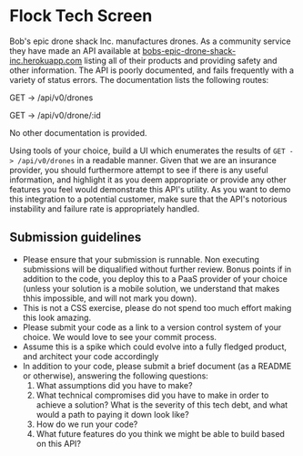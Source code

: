 # Flock Tech Screen
Bob's epic drone shack Inc. manufactures drones. As a community service they have made an API available at
[bobs-epic-drone-shack-inc.herokuapp.com](bobs-epic-drone-shack-inc.herokuapp.com) listing all of their products and providing safety and other information. The API is poorly documented, and fails frequently with a variety of status errors. The documentation lists the following routes:

GET -> /api/v0/drones

GET -> /api/v0/drone/:id

No other documentation is provided.

Using tools of your choice, build a UI which enumerates the results of `GET -> /api/v0/drones` in a readable manner. Given that we are an insurance provider, you should furthermore attempt to see if there is any useful information, and highlight it as you deem appropriate or provide any other features you feel would demonstrate this API's utility. As you want to demo this integration to a potential customer, make sure that the API's notorious instability and failure rate is appropriately handled.

## Submission guidelines
- Please ensure that your submission is runnable. Non executing submissions will be diqualified without further review. Bonus points if in addition to the code, you deploy this to a PaaS provider of your choice (unless your solution is a mobile solution, we understand that makes thhis impossible, and will not mark you down).
- This is not a CSS exercise, please do not spend too much effort making this look amazing.
- Please submit your code as a link to a version control system of your choice. We would love to see your commit process.
- Assume this is a spike which could evolve into a fully fledged product, and architect your code accordingly
- In addition to your code, please submit a brief document (as a README or otherwise), answering the following questions:
  1) What assumptions did you have to make?
  2) What technical compromises did you have to make in order to achieve a solution? What is the severity of this tech debt, and what would a path to paying it down look like?
  3) How do we run your code?
  4) What future features do you think we might be able to build based on this API?
